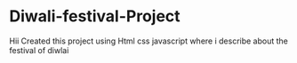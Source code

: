 # Diwali-festival-Project
Hii Created this project using Html css javascript where i describe about the festival of diwlai
